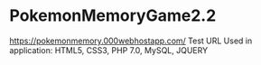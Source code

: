 # PokemonMemoryGame2.2
https://pokemonmemory.000webhostapp.com/ Test URL
Used in application: HTML5, CSS3, PHP 7.0, MySQL, JQUERY
